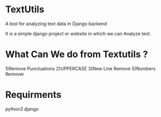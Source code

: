 # TextUtils
A tool for analyzing text data in Django backend

It is a simple django project or website in which we can Analyze text.

# What Can We do from Textutils ?
1)Remove Punctuations
2)UPPERCASE
3)New Line Remove
5)Numbers Remover

# Requirments
python3
django
